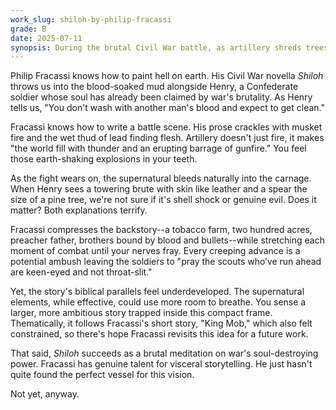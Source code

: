 ```yaml
---
work_slug: shiloh-by-philip-fracassi
grade: B
date: 2025-07-11
synopsis: During the brutal Civil War battle, as artillery shreds trees and flesh alike and soldiers become scavengers among the corpses, a Confederate veteran encounters something supernatural stalking the battlefield.
---
```


Philip Fracassi knows how to paint hell on earth. His Civil War novella _Shiloh_ throws us into the blood-soaked mud alongside Henry, a Confederate soldier whose soul has already been claimed by war's brutality. As Henry tells us, "You don't wash with another man's blood and expect to get clean."

Fracassi knows how to write a battle scene. His prose crackles with musket fire and the wet thud of lead finding flesh. Artillery doesn't just fire, it makes "the world fill with thunder and an erupting barrage of gunfire." You feel those earth-shaking explosions in your teeth.

As the fight wears on, the supernatural bleeds naturally into the carnage. When Henry sees a towering brute with skin like leather and a spear the size of a pine tree, we're not sure if it's shell shock or genuine evil. Does it matter? Both explanations terrify.

Fracassi compresses the backstory--a tobacco farm, two hundred acres, preacher father, brothers bound by blood and bullets--while stretching each moment of combat until your nerves fray. Every creeping advance is a potential ambush leaving the soldiers to "pray the scouts who’ve run ahead are keen-eyed and not throat-slit."

Yet, the story's biblical parallels feel underdeveloped. The supernatural elements, while effective, could use more room to breathe. You sense a larger, more ambitious story trapped inside this compact frame. Thematically, it follows Fracassi's short story, "<span data-work-slug="king-mob-by-philip-fracassi">King Mob</span>," which also felt constrained, so there's hope Fracassi revisits this idea for a future work.

That said, _Shiloh_ succeeds as a brutal meditation on war's soul-destroying power. Fracassi has genuine talent for visceral storytelling. He just hasn't quite found the perfect vessel for this vision.

Not yet, anyway.
